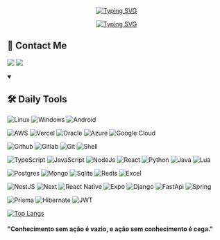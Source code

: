<p align="center">
  <!-- Typing SVG by DenverCoder1 - https://github.com/DenverCoder1/readme-typing-svg -->
  <a href="https://git.io/typing-svg"><img src="https://readme-typing-svg.demolab.com?font=Fira+Code&size=30&pause=1000&color=F73232&width=435&lines=Mateus+Acauhi" alt="Typing SVG" /></a>
</p>

<p align="center">
  <!-- Typing SVG by DenverCoder1 - https://github.com/DenverCoder1/readme-typing-svg -->
  <a href="https://git.io/typing-svg"><img src="https://readme-typing-svg.demolab.com?font=Fira+Code&weight=500&size=22&pause=1000&color=F73232&width=435&lines=Full-Stack+Web+Developer;Every+day+learning+new+things" alt="Typing SVG" /></a>
</p>

<!-- Social icons section -->
<summary><h2>📌 Contact Me</h2></summary>
  <p>
    <a href="https://www.linkedin.com/in/acauhi/"><img src="https://img.shields.io/badge/linkedin-%230077B5.svg?style=for-the-badge&logo=linkedin&logoColor=white"/></a>
    <a href="mailto:acauhi.mateus@gmail.com"><img src="https://img.shields.io/badge/Gmail-D14836?style=for-the-badge&logo=gmail&logoColor=white"/></a>
  </p>

<details open> 
  <summary><h2>🛠️ Daily Tools</h2></summary>
    <p>
      <span>
        <img alt="Linux" src="https://img.shields.io/badge/Linux-FCC624?style=for-the-badge&logo=linux&logoColor=black">
      </span>
      <span>
        <img alt="Windows" src="https://img.shields.io/badge/Windows-0078D6?style=for-the-badge&logo=windows&logoColor=white">
      </span>
      <span>
        <img alt="Android" src="https://img.shields.io/badge/Android-3DDC84?style=for-the-badge&logo=android&logoColor=white">
      </span>
  </p>
  <p>
    <span>
        <img alt="AWS" src="https://img.shields.io/badge/Amazon_AWS-FF9900?style=for-the-badge&logo=amazonaws&logoColor=white">
    </span>
    <span>
        <img alt="Vercel" src="https://img.shields.io/badge/Vercel-000000?style=for-the-badge&logo=vercel&logoColor=white">
    </span>
    <span>
        <img alt="Oracle" src="https://img.shields.io/badge/Oracle-F80000?style=for-the-badge&logo=oracle&logoColor=black">
    </span>
    <span>
        <img alt="Azure" src="https://img.shields.io/badge/Microsoft_Azure-0089D6?style=for-the-badge&logo=microsoft-azure&logoColor=white">
    </span>
    <span>
        <img alt="Google Cloud" src="https://img.shields.io/badge/Google_Cloud-4285F4?style=for-the-badge&logo=google-cloud&logoColor=white">
    </span>
  </p>
  <p>
    <span>
        <img alt="Github" src="https://img.shields.io/badge/GitHub-100000?style=for-the-badge&logo=github&logoColor=white">
    </span>
    <span>
        <img alt="Gitlab" src="https://img.shields.io/badge/GitLab-330F63?style=for-the-badge&logo=gitlab&logoColor=white">
    </span>
    <span>
        <img alt="Git" src="https://img.shields.io/badge/GIT-E44C30?style=for-the-badge&logo=git&logoColor=white">
    </span>
    <span>
        <img alt="Shell" src="https://img.shields.io/badge/Shell_Script-121011?style=for-the-badge&logo=gnu-bash&logoColor=white">
    </span>
  </p>
  <p>
    <span>
        <img alt="TypeScript" src="https://img.shields.io/badge/TypeScript-007ACC?style=for-the-badge&logo=typescript&logoColor=white">
    </span>
    <span>
        <img alt="JavaScript" src="https://img.shields.io/badge/JavaScript-323330?style=for-the-badge&logo=javascript&logoColor=F7DF1E">
    </span>
    <span>
        <img alt="NodeJs" src="https://img.shields.io/badge/Node.js-43853D?style=for-the-badge&logo=node.js&logoColor=white">
    </span>
    <span>
      <img alt="React" src="https://img.shields.io/badge/react-%2320232a.svg?style=for-the-badge&logo=react&logoColor=%2361DAFB">
    </span>
    <span>
        <img alt="Python" src="https://img.shields.io/badge/Python-14354C?style=for-the-badge&logo=python&logoColor=white">
    </span>
    <span>
        <img alt="Java" src="https://img.shields.io/badge/Java-ED8B00?style=for-the-badge&logo=openjdk&logoColor=white">
    </span>
    <span>
        <img alt="Lua" src="https://img.shields.io/badge/Lua-2C2D72?style=for-the-badge&logo=lua&logoColor=white">
    </span>
  </p>
  <p>
    <span>
        <img alt="Postgres" src="https://img.shields.io/badge/PostgreSQL-316192?style=for-the-badge&logo=postgresql&logoColor=white">
    </span>
    <span>
        <img alt="Mongo" src="https://img.shields.io/badge/MongoDB-4EA94B?style=for-the-badge&logo=mongodb&logoColor=white">
    </span>
    <span>
        <img alt="Sqlite" src="https://img.shields.io/badge/SQLite-07405E?style=for-the-badge&logo=sqlite&logoColor=white">
    </span>
    <span>
        <img alt="Redis" src="https://img.shields.io/badge/redis-%23DD0031.svg?style=for-the-badge&logo=redis&logoColor=white">
    </span>
    <span>
        <img alt="Excel" src="https://img.shields.io/badge/Microsoft_Excel-217346?style=for-the-badge&logo=microsoft-excel&logoColor=white">
    </span>
  </p>
  <p>
    <span>
      <img alt="NestJS" src="https://img.shields.io/badge/nestjs-%23E0234E.svg?style=for-the-badge&logo=nestjs&logoColor=white">
    </span>
    <span>
      <img alt="Next" src="https://img.shields.io/badge/Next-black?style=for-the-badge&logo=next.js&logoColor=white">
    </span>
    <span>
      <img alt="React Native" src="https://img.shields.io/badge/react_native-%2320232a.svg?style=for-the-badge&logo=react&logoColor=%2361DAFB">
    </span>
    <span>
      <img alt="Expo" src="https://img.shields.io/badge/expo-1C1E24?style=for-the-badge&logo=expo&logoColor=#D04A37">
    </span>
    <span>
      <img alt="Django" src="https://img.shields.io/badge/django-%23092E20.svg?style=for-the-badge&logo=django&logoColor=white">
    </span>
    <span>
      <img alt="FastApi" src="https://img.shields.io/badge/FastAPI-005571?style=for-the-badge&logo=fastapi">
    </span>
    <span>
      <img alt="Spring" src="https://img.shields.io/badge/spring-%236DB33F.svg?style=for-the-badge&logo=spring&logoColor=white">
    </span>
  </p>
  <p>
    <span>
        <img alt="Prisma" src="https://img.shields.io/badge/Prisma-3982CE?style=for-the-badge&logo=Prisma&logoColor=white">
    </span>
    <span>
        <img alt="Hibernate" src="https://img.shields.io/badge/Hibernate-59666C?style=for-the-badge&logo=Hibernate&logoColor=white">
    </span>
    <span>
        <img alt="JWT" src="https://img.shields.io/badge/JWT-black?style=for-the-badge&logo=JSON%20web%20tokens">
    </span>
  </p>

</details>

<!-- Most Used Languages -->

[![Top Langs](https://github-readme-stats.vercel.app/api/top-langs/?username=Acauhi99&layout=compact&theme=dracula)](https://github.com/anuraghazra/github-readme-stats)


#### "Conhecimento sem ação é vazio, e ação sem conhecimento é cega."
